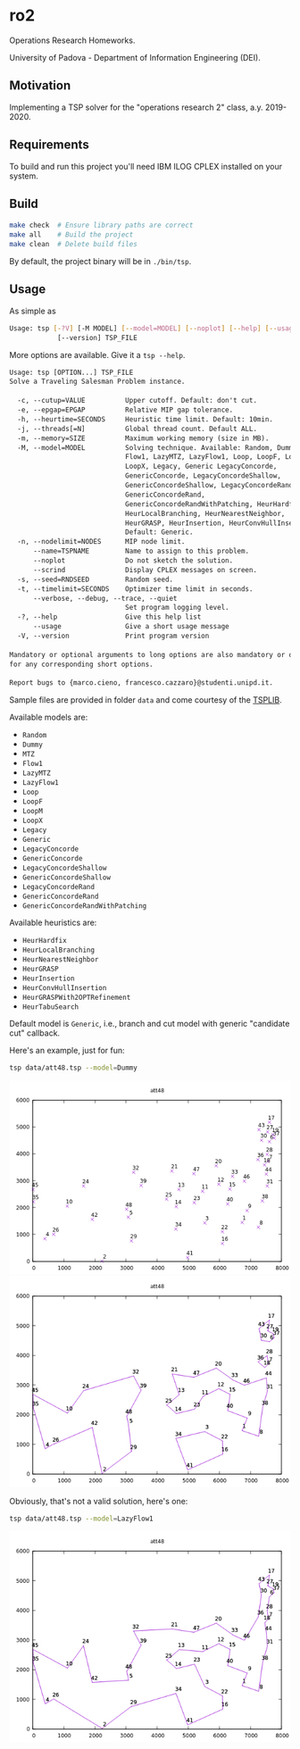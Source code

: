 # ro2

Operations Research Homeworks.

University of Padova - Department of Information Engineering (DEI).

## Motivation

Implementing a TSP solver for the "operations research 2" class, a.y. 2019-2020.

## Requirements

To build and run this project you'll need IBM ILOG CPLEX installed on your system.

## Build

```sh
make check  # Ensure library paths are correct
make all    # Build the project
make clean  # Delete build files
```

By default, the project binary will be in `./bin/tsp`.

## Usage

As simple as

```sh
Usage: tsp [-?V] [-M MODEL] [--model=MODEL] [--noplot] [--help] [--usage]
            [--version] TSP_FILE
```

More options are available. Give it a `tsp --help`.

```txt
Usage: tsp [OPTION...] TSP_FILE
Solve a Traveling Salesman Problem instance.

  -c, --cutup=VALUE          Upper cutoff. Default: don't cut.
  -e, --epgap=EPGAP          Relative MIP gap tolerance.
  -h, --heurtime=SECONDS     Heuristic time limit. Default: 10min.
  -j, --threads[=N]          Global thread count. Default ALL.
  -m, --memory=SIZE          Maximum working memory (size in MB).
  -M, --model=MODEL          Solving technique. Available: Random, Dummy, MTZ,
                             Flow1, LazyMTZ, LazyFlow1, Loop, LoopF, LoopM,
                             LoopX, Legacy, Generic LegacyConcorde,
                             GenericConcorde, LegacyConcordeShallow,
                             GenericConcordeShallow, LegacyConcordeRand,
                             GenericConcordeRand,
                             GenericConcordeRandWithPatching, HeurHardfix,
                             HeurLocalBranching, HeurNearestNeighbor,
                             HeurGRASP, HeurInsertion, HeurConvHullInsertion.
                             Default: Generic.
  -n, --nodelimit=NODES      MIP node limit.
      --name=TSPNAME         Name to assign to this problem.
      --noplot               Do not sketch the solution.
      --scrind               Display CPLEX messages on screen.
  -s, --seed=RNDSEED         Random seed.
  -t, --timelimit=SECONDS    Optimizer time limit in seconds.
      --verbose, --debug, --trace, --quiet
                             Set program logging level.
  -?, --help                 Give this help list
      --usage                Give a short usage message
  -V, --version              Print program version

Mandatory or optional arguments to long options are also mandatory or optional
for any corresponding short options.

Report bugs to {marco.cieno, francesco.cazzaro}@studenti.unipd.it.
```

Sample files are provided in folder `data` and come courtesy of the [TSPLIB](http://comopt.ifi.uni-heidelberg.de/software/TSPLIB95/).

Available models are:

- `Random`
- `Dummy`
- `MTZ`
- `Flow1`
- `LazyMTZ`
- `LazyFlow1`
- `Loop`
- `LoopF`
- `LoopM`
- `LoopX`
- `Legacy`
- `Generic`
- `LegacyConcorde`
- `GenericConcorde`
- `LegacyConcordeShallow`
- `GenericConcordeShallow`
- `LegacyConcordeRand`
- `GenericConcordeRand`
- `GenericConcordeRandWithPatching`

Available heuristics are:

- `HeurHardfix`
- `HeurLocalBranching`
- `HeurNearestNeighbor`
- `HeurGRASP`
- `HeurInsertion`
- `HeurConvHullInsertion`
- `HeurGRASPWith2OPTRefinement`
- `HeurTabuSearch`

Default model is `Generic`, i.e., branch and cut model with generic "candidate cut" callback.

Here's an example, just for fun:

```sh
tsp data/att48.tsp --model=Dummy
```

![Instance plot](assets/att48.instance.png)
![Subtours plot](assets/att48.subtour.png)

Obviously, that's not a valid solution, here's one:

```sh
tsp data/att48.tsp --model=LazyFlow1
```

![Solution plot](assets/att48.solved.png)
